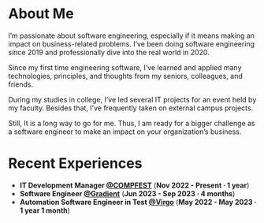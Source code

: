 # About Me

I’m passionate about software engineering, especially if it means making an impact on
business-related problems. I’ve been doing software engineering since 2019 and professionally
dive into the real world in 2020.

Since my first time engineering software, I’ve learned and applied many technologies, principles,
and thoughts from my seniors, colleagues, and friends.

During my studies in college, I’ve led several IT projects for an event held by my faculty. Besides
that, I’ve frequently taken on external campus projects.

Still, It is a long way to go for me. Thus, I am ready for a bigger challenge as a software engineer
to make an impact on your organization’s business.

# Recent Experiences 
- **IT Development Manager [@COMPFEST](https://compfest.id)** (**Nov 2022 - Present · 1 year**)  
- **Software Engineer [@Gradient](https://gradient.academy)** (**Jun 2023 - Sep 2023 · 4 months**)
- **Automation Software Engineer in Test [@Virgo](https://virgoku.id)** (**May 2022 - May 2023 · 1 year 1 month**)
